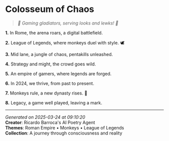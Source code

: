 # Colosseum of Chaos

> *🐒 Gaming gladiators, serving looks and lewks! 👊*

**1.** In Rome, the arena roars, a digital battlefield.


**2.** League of Legends, where monkeys duel with style. 🕊️


**3.** Mid lane, a jungle of chaos, pentakills unleashed.


**4.** Strategy and might, the crowd goes wild.


**5.** An empire of gamers, where legends are forged.


**6.** In 2024, we thrive, from past to present.


**7.** Monkeys rule, a new dynasty rises. 🐒


**8.** Legacy, a game well played, leaving a mark.



---

*Generated on 2025-03-24 at 09:10:20*  
**Creator**: Ricardo Barroca's AI Poetry Agent  
**Themes**: Roman Empire • Monkeys • League of Legends  
**Collection**: A journey through consciousness and reality